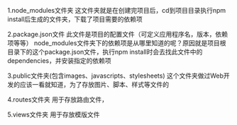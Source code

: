 1.node_modules文件夹
这文件夹就是在创建完项目后，cd到项目目录执行npm install后生成的文件夹，下载了项目需要的依赖项

2.package.json文件
此文件是项目的配置文件（可定义应用程序名，版本，依赖项等等）
node_modules文件夹下的依赖项是从哪里知道的呢？原因就是项目根目录下的这个package.json文件，执行npm install时会去找此文件中的dependencies，并安装指定的依赖项

3.public文件夹(包含images、javascripts、stylesheets)
这个文件夹做过Web开发的应该一看就知道，为了存放图片、脚本、样式等文件的

4.routes文件夹
用于存放路由文件，

5.views文件夹
用于存放模版文件


